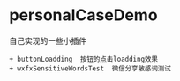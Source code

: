 # personalCaseDemo
自己实现的一些小插件


    + buttonLoadding  按钮的点击loadding效果
    + wxfxSensitiveWordsTest  微信分享敏感词测试


